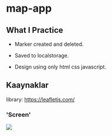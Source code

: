 # map-app

## What I Practice

- Marker created and deleted.

- Saved to localstorage.

- Design using only html css javascript.

## Kaaynaklar

library: https://leafletjs.com/

### 'Screen'

![](screen-map.gif)
